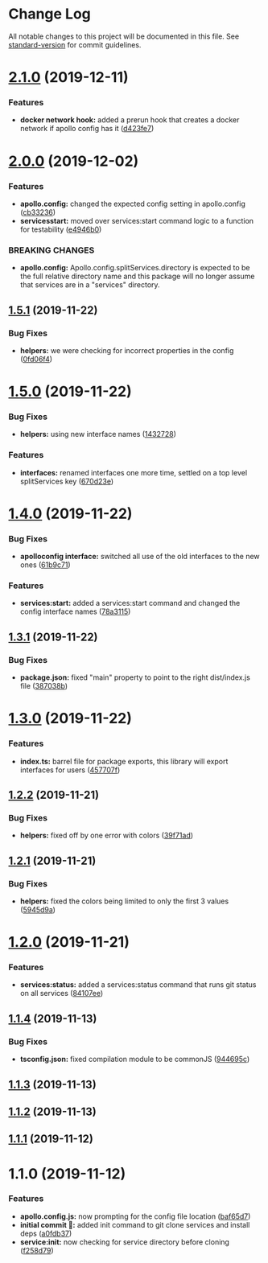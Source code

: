 # Change Log

All notable changes to this project will be documented in this file. See [standard-version](https://github.com/conventional-changelog/standard-version) for commit guidelines.

# [2.1.0](https://github.com/itmayziii/apollo-cli-plugin-split-services/compare/v2.0.0...v2.1.0) (2019-12-11)


### Features

* **docker network hook:** added a prerun hook that creates a docker network if apollo config has it ([d423fe7](https://github.com/itmayziii/apollo-cli-plugin-split-services/commit/d423fe7))



# [2.0.0](https://github.com/itmayziii/apollo-cli-plugin-split-services/compare/v1.5.1...v2.0.0) (2019-12-02)


### Features

* **apollo.config:** changed the expected config setting in apollo.config ([cb33236](https://github.com/itmayziii/apollo-cli-plugin-split-services/commit/cb33236))
* **servicesstart:** moved over services:start command logic to a function for testability ([e4946b0](https://github.com/itmayziii/apollo-cli-plugin-split-services/commit/e4946b0))


### BREAKING CHANGES

* **apollo.config:** Apollo.config.splitServices.directory is expected to be the full relative directory
name and this package will no longer assume that services are in a "services" directory.



## [1.5.1](https://github.com/itmayziii/apollo-cli-plugin-split-services/compare/v1.5.0...v1.5.1) (2019-11-22)


### Bug Fixes

* **helpers:** we were checking for incorrect properties in the config ([0fd06f4](https://github.com/itmayziii/apollo-cli-plugin-split-services/commit/0fd06f4))



# [1.5.0](https://github.com/itmayziii/apollo-cli-plugin-split-services/compare/v1.4.0...v1.5.0) (2019-11-22)


### Bug Fixes

* **helpers:** using new interface names ([1432728](https://github.com/itmayziii/apollo-cli-plugin-split-services/commit/1432728))


### Features

* **interfaces:** renamed interfaces one more time, settled on a top level splitServices key ([670d23e](https://github.com/itmayziii/apollo-cli-plugin-split-services/commit/670d23e))



# [1.4.0](https://github.com/itmayziii/apollo-cli-plugin-split-services/compare/v1.3.1...v1.4.0) (2019-11-22)


### Bug Fixes

* **apolloconfig interface:** switched all use of the old interfaces to the new ones ([61b9c71](https://github.com/itmayziii/apollo-cli-plugin-split-services/commit/61b9c71))


### Features

* **services:start:** added a services:start command and changed the config interface names ([78a3115](https://github.com/itmayziii/apollo-cli-plugin-split-services/commit/78a3115))



## [1.3.1](https://github.com/itmayziii/apollo-cli-plugin-split-services/compare/v1.3.0...v1.3.1) (2019-11-22)


### Bug Fixes

* **package.json:** fixed "main" property to point to the right dist/index.js file ([387038b](https://github.com/itmayziii/apollo-cli-plugin-split-services/commit/387038b))



# [1.3.0](https://github.com/itmayziii/apollo-cli-plugin-split-services/compare/v1.2.2...v1.3.0) (2019-11-22)


### Features

* **index.ts:** barrel file for package exports, this library will export interfaces for users ([457707f](https://github.com/itmayziii/apollo-cli-plugin-split-services/commit/457707f))



## [1.2.2](https://github.com/itmayziii/apollo-cli-plugin-split-services/compare/v1.2.1...v1.2.2) (2019-11-21)


### Bug Fixes

* **helpers:** fixed off by one error with colors ([39f71ad](https://github.com/itmayziii/apollo-cli-plugin-split-services/commit/39f71ad))



## [1.2.1](https://github.com/itmayziii/apollo-cli-plugin-split-services/compare/v1.2.0...v1.2.1) (2019-11-21)


### Bug Fixes

* **helpers:** fixed the colors being limited to only the first 3 values ([5945d9a](https://github.com/itmayziii/apollo-cli-plugin-split-services/commit/5945d9a))



# [1.2.0](https://github.com/itmayziii/apollo-cli-plugin-split-services/compare/v1.1.4...v1.2.0) (2019-11-21)


### Features

* **services:status:** added a services:status command that runs git status on all services ([84107ee](https://github.com/itmayziii/apollo-cli-plugin-split-services/commit/84107ee))



## [1.1.4](https://github.com/itmayziii/apollo-cli-plugin-split-services/compare/v1.1.3...v1.1.4) (2019-11-13)


### Bug Fixes

* **tsconfig.json:** fixed compilation module to be commonJS ([944695c](https://github.com/itmayziii/apollo-cli-plugin-split-services/commit/944695c))



## [1.1.3](https://github.com/itmayziii/apollo-cli-plugin-split-services/compare/v1.1.2...v1.1.3) (2019-11-13)



## [1.1.2](https://github.com/itmayziii/apollo-cli-plugin-split-services/compare/v1.1.1...v1.1.2) (2019-11-13)



## [1.1.1](https://github.com/itmayziii/apollo-cli-plugin-split-services/compare/v1.1.0...v1.1.1) (2019-11-12)



# 1.1.0 (2019-11-12)


### Features

* **apollo.config.js:** now prompting for the config file location ([baf65d7](https://github.com/itmayziii/apollo-cli-plugin-split-services/commit/baf65d7))
* **initial commit :rocket::** added init command to git clone services and install deps ([a0fdb37](https://github.com/itmayziii/apollo-cli-plugin-split-services/commit/a0fdb37))
* **service:init:** now checking for service directory before cloning ([f258d79](https://github.com/itmayziii/apollo-cli-plugin-split-services/commit/f258d79))
